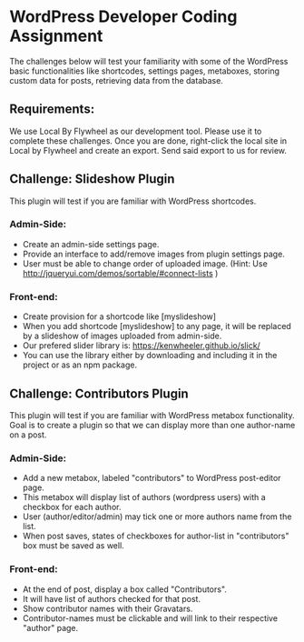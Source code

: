 # WordPress Developer Coding Assignment
The challenges below will test your familiarity with some of the WordPress basic functionalities like shortcodes, settings pages, metaboxes, storing custom data for posts, retrieving data from the database.

## Requirements:
We use Local By Flywheel as our development tool. Please use it to complete these challenges.
Once you are done, right-click the local site in Local by Flywheel and create an export. Send said export to us for review.

## Challenge: Slideshow Plugin
This plugin will test if you are familiar with WordPress shortcodes.

### Admin-Side:
* Create an admin-side settings page.
* Provide an interface to add/remove images from plugin settings page.
* User must be able to change order of uploaded image. (Hint: Use http://jqueryui.com/demos/sortable/#connect-lists )

### Front-end:
* Create provision for a shortcode like [myslideshow]
* When you add shortcode [myslideshow] to any page, it will be replaced by a slideshow of images uploaded from admin-side.
* Our prefered slider library is: https://kenwheeler.github.io/slick/
* You can use the library either by downloading and including it in the project or as an npm package.

## Challenge: Contributors Plugin
This plugin will test if you are familiar with WordPress metabox functionality. Goal is to create a plugin so that we can display more than one author-name on a post.

### Admin-Side:
* Add a new metabox, labeled "contributors" to WordPress post-editor page.
* This metabox will display list of authors (wordpress users) with a checkbox for each author.
* User (author/editor/admin) may tick one or more authors name from the list.
* When post saves, states of checkboxes for author-list in "contributors" box must be saved as well.

### Front-end:
* At the end of post, display a box called "Contributors".
* It will have list of authors checked for that post.
* Show contributor names with their Gravatars.
* Contributor-names must be clickable and will link to their respective "author" page.